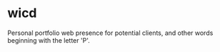# wicd
Personal portfolio web presence for potential clients, and other words beginning with the letter 'P'.
